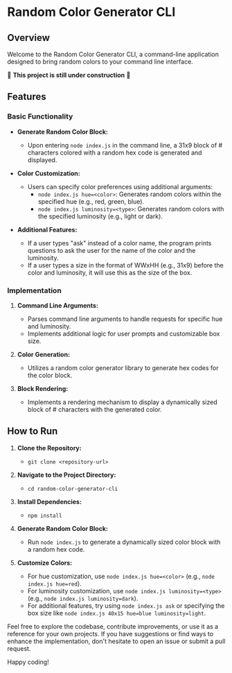 # Random Color Generator CLI

## Overview

Welcome to the Random Color Generator CLI, a command-line application designed to bring random colors to your command line interface.

👷 **This project is still under construction** 👷

## Features

### Basic Functionality

- **Generate Random Color Block:**
  - Upon entering `node index.js` in the command line, a 31x9 block of # characters colored with a random hex code is generated and displayed.

- **Color Customization:**
  - Users can specify color preferences using additional arguments:
    - `node index.js hue=<color>`: Generates random colors within the specified hue (e.g., red, green, blue).
    - `node index.js luminosity=<type>`: Generates random colors with the specified luminosity (e.g., light or dark).

- **Additional Features:**
  - If a user types "ask" instead of a color name, the program prints questions to ask the user for the name of the color and the luminosity.
  - If a user types a size in the format of WWxHH (e.g., 31x9) before the color and luminosity, it will use this as the size of the box.

### Implementation

1. **Command Line Arguments:**
   - Parses command line arguments to handle requests for specific hue and luminosity.
   - Implements additional logic for user prompts and customizable box size.

2. **Color Generation:**
   - Utilizes a random color generator library to generate hex codes for the color block.

3. **Block Rendering:**
   - Implements a rendering mechanism to display a dynamically sized block of # characters with the generated color.

## How to Run

1. **Clone the Repository:**
   - `git clone <repository-url>`

2. **Navigate to the Project Directory:**
   - `cd random-color-generator-cli`

3. **Install Dependencies:**
   - `npm install`

4. **Generate Random Color Block:**
   - Run `node index.js` to generate a dynamically sized color block with a random hex code.

5. **Customize Colors:**
   - For hue customization, use `node index.js hue=<color>` (e.g., `node index.js hue=red`).
   - For luminosity customization, use `node index.js luminosity=<type>` (e.g., `node index.js luminosity=dark`).
   - For additional features, try using `node index.js ask` or specifying the box size like `node index.js 40x15 hue=blue luminosity=light`.

Feel free to explore the codebase, contribute improvements, or use it as a reference for your own projects. If you have suggestions or find ways to enhance the implementation, don't hesitate to open an issue or submit a pull request.

Happy coding!

